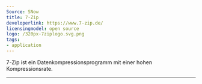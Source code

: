 ```yaml
---
Source: SNow
title: 7-Zip
developerlink: https://www.7-zip.de/
licensingmodel: open source
logo: /320px-7ziplogo.svg.png
tags:
- application
---
```

7-Zip ist ein Datenkompressionsprogramm mit einer hohen Kompressionsrate. 

---
